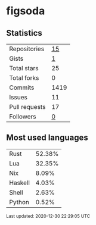 # figsoda


## Statistics

<table>
    <tr>
        <td>Repositories</td>
        <td><a href="https://github.com/figsoda?tab=repositories">15</a></td>
    </tr>
    <tr>
        <td>Gists</td>
        <td><a href="https://gist.github.com/figsoda">1</a></td>
    </tr>
    <tr>
        <td>Total stars</td>
        <td>25</td>
    </tr>
    <tr>
        <td>Total forks</td>
        <td>0</td>
    </tr>
    <tr>
        <td>Commits</td>
        <td>1419</td>
    </tr>
    <tr>
        <td>Issues</td>
        <td>11</td>
    </tr>
    <tr>
        <td>Pull requests</td>
        <td>17</td>
    </tr>
    <tr>
        <td>Followers</td>
        <td><a href="https://github.com/figsoda?tab=followers">0</a></td>
    </tr>
</table>


## Most used languages

<table>
<tr><td>Rust</td><td>52.38%</td></tr>
<tr><td>Lua</td><td>32.35%</td></tr>
<tr><td>Nix</td><td>8.09%</td></tr>
<tr><td>Haskell</td><td>4.03%</td></tr>
<tr><td>Shell</td><td>2.63%</td></tr>
<tr><td>Python</td><td>0.52%</td></tr>
</table>


<sub>Last updated: 2020-12-30 22:29:05 UTC</sub>
